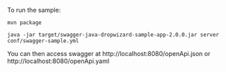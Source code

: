 To run the sample:

```
mvn package

java -jar target/swagger-java-dropwizard-sample-app-2.0.0.jar server conf/swagger-sample.yml

```

You can then access swagger at http://localhost:8080/openApi.json or http://localhost:8080/openApi.yaml
